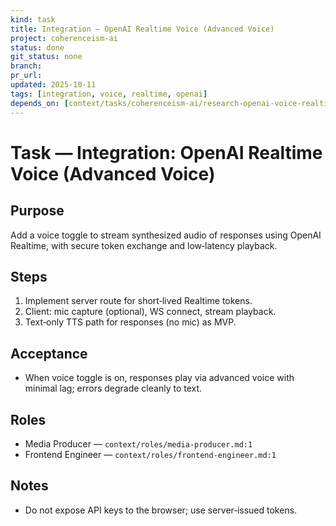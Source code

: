 ```yaml
---
kind: task
title: Integration — OpenAI Realtime Voice (Advanced Voice)
project: coherenceism-ai
status: done
git_status: none
branch: 
pr_url: 
updated: 2025-10-11
tags: [integration, voice, realtime, openai]
depends_on: [context/tasks/coherenceism-ai/research-openai-voice-realtime.md, context/tasks/coherenceism-ai/integration-provider-contracts.md]
---
```


# Task — Integration: OpenAI Realtime Voice (Advanced Voice)

## Purpose
Add a voice toggle to stream synthesized audio of responses using OpenAI Realtime, with secure token exchange and low‑latency playback.

## Steps
1) Implement server route for short‑lived Realtime tokens.
2) Client: mic capture (optional), WS connect, stream playback.
3) Text‑only TTS path for responses (no mic) as MVP.

## Acceptance
- When voice toggle is on, responses play via advanced voice with minimal lag; errors degrade cleanly to text.

## Roles
- Media Producer — `context/roles/media-producer.md:1`
- Frontend Engineer — `context/roles/frontend-engineer.md:1`

## Notes
- Do not expose API keys to the browser; use server‑issued tokens.


